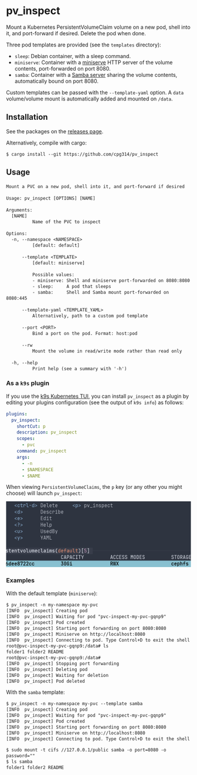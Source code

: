 # pv_inspect

Mount a Kubernetes PersistentVolumeClaim volume on a new pod, shell into it, and port-forward if desired. Delete the pod when done.

Three pod templates are provided (see the `templates` directory):

- `sleep`: Debian container, with a sleep command.
- `miniserve`: Container with a [miniserve](https://github.com/svenstaro/miniserve) HTTP server of the volume contents, port-forwarded on port 8080.
- `samba`: Container with a [Samba server](https://hub.docker.com/r/dperson/samba) sharing the volume contents, automatically bound on port 8080.

Custom templates can be passed with the `--template-yaml` option. A `data` volume/volume mount is automatically added and mounted on `/data`.

## Installation

See the packages on the [releases page](https://github.com/cpg314/pv_inspect/releases).

Alternatively, compile with cargo:

```console
$ cargo install --git https://github.com/cpg314/pv_inspect
```

## Usage

```
Mount a PVC on a new pod, shell into it, and port-forward if desired

Usage: pv_inspect [OPTIONS] [NAME]

Arguments:
  [NAME]
          Name of the PVC to inspect

Options:
  -n, --namespace <NAMESPACE>
          [default: default]

      --template <TEMPLATE>
          [default: miniserve]

          Possible values:
          - miniserve: Shell and miniserve port-forwarded on 8080:8080
          - sleep:     A pod that sleeps
          - samba:     Shell and Samba mount port-forwarded on 8080:445

      --template-yaml <TEMPLATE_YAML>
          Alternatively, path to a custom pod template

      --port <PORT>
          Bind a port on the pod. Format: host:pod

      --rw
          Mount the volume in read/write mode rather than read only

  -h, --help
          Print help (see a summary with '-h')
```

### As a `k9s` plugin

If you use the [k9s Kubernetes TUI](https://k9scli.io/), you can install `pv_inspect` as a plugin by editing your plugins configuration (see the output of `k9s info`) as follows:

```yaml
plugins:
  pv_inspect:
    shortCut: p
    description: pv_inspect
    scopes:
      - pvc
    command: pv_inspect
    args:
      - -n
      - $NAMESPACE
      - $NAME
```

When viewing `PersistentVolumeClaims`, the `p` key (or any other you might choose) will launch `pv_inspect`:

![k9s creenshot](k9s.png)

### Examples

With the default template (`miniserve`):

```console
$ pv_inspect -n my-namespace my-pvc
[INFO  pv_inspect] Creating pod
[INFO  pv_inspect] Waiting for pod "pvc-inspect-my-pvc-gqnp9"
[INFO  pv_inspect] Pod created
[INFO  pv_inspect] Starting port forwarding on port 8080:8080
[INFO  pv_inspect] Miniserve on http://localhost:8080
[INFO  pv_inspect] Connecting to pod. Type Control+D to exit the shell
root@pvc-inspect-my-pvc-gqnp9:/data# ls
folder1 folder2 README
root@pvc-inspect-my-pvc-gqnp9:/data#
[INFO  pv_inspect] Stopping port forwarding
[INFO  pv_inspect] Deleting pod
[INFO  pv_inspect] Waiting for deletion
[INFO  pv_inspect] Pod deleted
```

With the `samba` template:

```console
$ pv_inspect -n my-namespace my-pvc --template samba
[INFO  pv_inspect] Creating pod
[INFO  pv_inspect] Waiting for pod "pvc-inspect-my-pvc-gqnp9"
[INFO  pv_inspect] Pod created
[INFO  pv_inspect] Starting port forwarding on port 8080:8080
[INFO  pv_inspect] Miniserve on http://localhost:8080
[INFO  pv_inspect] Connecting to pod. Type Control+D to exit the shell
```

```console
$ sudo mount -t cifs //127.0.0.1/public samba -o port=8080 -o password=""
$ ls samba
folder1 folder2 README
```
